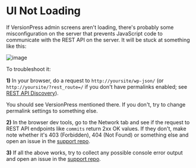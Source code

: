 # UI Not Loading

If VersionPress admin screens aren't loading, there's probably some misconfiguration on the server that prevents JavaScript code to communicate with the REST API on the server. It will be stuck at something like this:

![image](https://cloud.githubusercontent.com/assets/101152/15138817/9f21ef1e-1692-11e6-90a0-9bb4737abb0f.png)

To troubleshoot it:

**1)** In your browser, do a request to `http://yoursite/wp-json/` (or `http://yoursite/?rest_route=/` if you don't have permalinks enabled; see [REST API Discovery](http://v2.wp-api.org/guide/discovery/)).

You should see VersionPress mentioned there. If you don't, try to change permalink settings to something else.

**2)** In the browser dev tools, go to the Network tab and see if the request to REST API endpoints like `commits` return 2xx OK values. If they don't, make note whether it's 403 (Forbidden), 404 (Not Found) or something else and open an issue in the [support repo](https://github.com/versionpress/support).

**3)** If all the above works, try to collect any possible console error output and open an issue in the [support repo](https://github.com/versionpress/support).